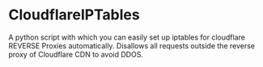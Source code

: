 # CloudflareIPTables
A python script with which you can easily set up iptables for cloudflare REVERSE Proxies automatically. Disallows all requests outside the reverse proxy of Cloudflare CDN to avoid DDOS.
